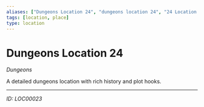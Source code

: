 ```yaml
---
aliases: ["Dungeons Location 24", "dungeons location 24", "24 Location Dungeons"]
tags: [location, place]
type: location
---
```


# Dungeons Location 24

*Dungeons*

A detailed dungeons location with rich history and plot hooks.

---
*ID: LOC00023*